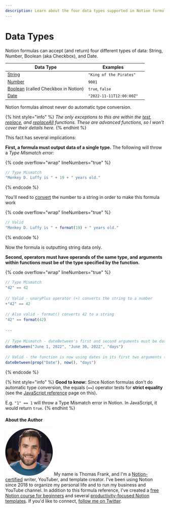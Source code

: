```yaml
---
description: Learn about the four data types supported in Notion formulas.
---
```


# Data Types

Notion formulas can accept (and return) four different types of data: String, Number, Boolean (aka Checkbox), and Date.

| Data Type                                                  | Examples                 |   |
| ---------------------------------------------------------- | ------------------------ | - |
| [String](string.md)                                        | `"King of the Pirates"`  |   |
| [Number](number.md)                                        | `9001`                   |   |
| [Boolean](boolean-checkbox.md) (called Checkbox in Notion) | `true`, `false`          |   |
| [Date](date-data-type.md)                                  | `"2022-11-11T12:00:00Z"` |   |

Notion formulas almost never do automatic type conversion.

{% hint style="info" %}
_The only exceptions to this are within the_ [_test_](../../formula-components/functions/test.md)_,_ [_replace_](../../formula-components/functions/replace.md)_, and_ [_replaceAll_](../../formula-components/functions/replaceall.md) _functions. These are advanced functions, so I won't cover their details here._
{% endhint %}

This fact has several implications:

**First, a formula must output data of a single type.** The following will throw a _Type Mismatch error:_

{% code overflow="wrap" lineNumbers="true" %}
```javascript
// Type Mismatch
"Monkey D. Luffy is " + 19 + " years old."
```
{% endcode %}

You'll need to [convert](../../reference/converting-data-types.md) the number to a string in order to make this formula work

{% code overflow="wrap" lineNumbers="true" %}
```javascript
// Valid
"Monkey D. Luffy is " + format(19) + " years old."
```
{% endcode %}

Now the formula is outputting string data only.

**Second, operators must have operands of the same type, and arguments within functions must be of the type specified by the function.**

{% code overflow="wrap" lineNumbers="true" %}
```javascript
// Type Mismatch
"42" == 42

// Valid - unaryPlus operator (+) converts the string to a number
+"42" == 42

// Also valid - format() converts 42 to a string
"42" == format(42)

---

// Type Mismatch - dateBetween's first and second arguments must be dates, not simply strings containing representations of dates
dateBetween("June 1, 2022", "June 30, 2022", "days")

// Valid - the function is now using dates in its first two arguments (assume a date property called "Date" exists)
dateBetween(prop("Date"), now(), "days")
```
{% endcode %}

{% hint style="info" %}
**Good to know:** Since Notion formulas don't do automatic type conversion, the equals (`==`) operator tests for **strict equality** (see the [JavaScript reference](https://developer.mozilla.org/en-US/docs/Web/JavaScript/Reference/Operators/Strict\_equality) page on this)**.**&#x20;

E.g. `"1" == 1` will throw a Type Mismatch error in Notion. In JavaScript, it would return `true`.
{% endhint %}

#### About the Author

<img src="../../.gitbook/assets/Notion Fundamentals with Thomas Frank - Avatar 2021 compressed (1).png" alt="" data-size="line"> My name is Thomas Frank, and I'm a [Notion-certified](https://www.credly.com/badges/95fae13a-17bf-4b4a-a3d2-d58c8a3e6a2a/public\_url) writer, YouTuber, and template creator. I've been using Notion since 2018 to organize my personal life and to run my business and YouTube channel. In addition to this formula reference, I've created a [free Notion course for beginners](https://thomasjfrank.com/fundamentals/) and several [productivity-focused Notion templates](https://thomasjfrank.com/templates/). If you'd like to connect, [follow me on Twitter](https://twitter.com/TomFrankly).
